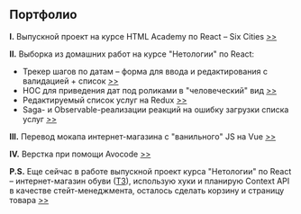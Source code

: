 ## Портфолио

**I.** Выпускной проект на курсе HTML Academy по React &ndash; Six Cities [>>](six-cities)

**II.** Выборка из домашних работ на курсе "Нетологии" по React:
* Трекер шагов по датам &ndash; форма для ввода и редактирования c валидацией + список [>>](netology-highlights/form)
* HOC для приведения дат под роликами в "человеческий" вид [>>](netology-highlights/hoc)
* Редактируемый список услуг на Redux [>>](netology-highlights/redux)
* Saga- и Observable-реализации реакций на ошибку загрузки списка услуг [>>](netology-highlights/saga_&_observable)

**III.** Перевод мокапа интернет-магазина с "ванильного" JS на Vue  [>>](vanilla-2-vue-basics)

**IV.** Верстка при помощи Avocode [>>](avocode-basics)

**P.S.** Еще сейчас в работе выпускной проект курса "Нетологии" по React &ndash; интернет-магазин обуви ([ТЗ](https://github.com/netology-code/ra16-diploma)), использую хуки и планирую Context API в качестве стейт-менеджмента, осталось сделать корзину и страницу товара [>>](https://github.com/vaniya-k/netology_bosa_noga)
